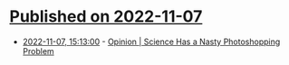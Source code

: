 # [Published on 2022-11-07](index.md)

* [2022-11-07, 15:13:00](https://soylentnews.org/article.pl?sid=22/11/06/1847238&from=rss) - [Opinion | Science Has a Nasty Photoshopping Problem](https://soylentnews.org/article.pl?sid=22/11/06/1847238&from=rss)
